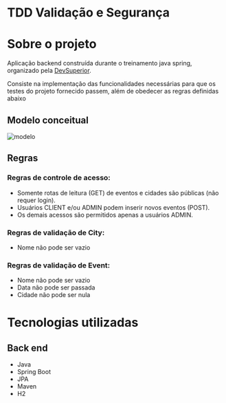 # TDD Validação e Segurança

# Sobre o projeto

Aplicação backend construída durante o treinamento java spring, organizado pela [DevSuperior](https://devsuperior.com.br "Site da DevSuperior").

Consiste na implementação das funcionalidades necessárias para que os testes do projeto fornecido passem,
além de obedecer as regras definidas abaixo


## Modelo conceitual
![modelo](https://github.com/luiz-fd/DESAFIO-Validacao-Seguranca/assets/58195921/d6c790d0-a12a-4374-99cf-29feaefca039)


## Regras
### Regras de controle de acesso:
 - Somente rotas de leitura (GET) de eventos e cidades são públicas (não requer login).
 - Usuários CLIENT e/ou ADMIN podem inserir novos eventos (POST).
 - Os demais acessos são permitidos apenas a usuários ADMIN.

### Regras de validação de City:
 - Nome não pode ser vazio

### Regras de validação de Event:
 - Nome não pode ser vazio
 - Data não pode ser passada
 - Cidade não pode ser nula



# Tecnologias utilizadas
## Back end
- Java
- Spring Boot
- JPA
- Maven
- H2
